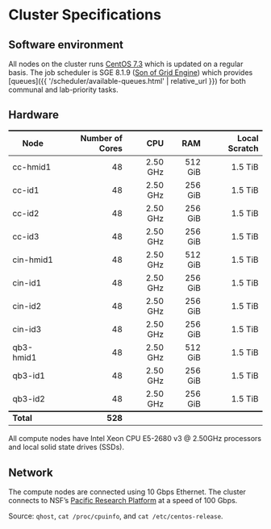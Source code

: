 # Cluster Specifications

## Software environment

All nodes on the cluster runs [CentOS 7.3] which is updated on a regular basis.
The job scheduler is SGE 8.1.9 ([Son of Grid Engine]) which provides [queues]({{ '/scheduler/available-queues.html' | relative_url }}) for both communal and lab-priority tasks.


## Hardware

Node      | Number of Cores |       CPU |      RAM | Local Scratch |
----------|----------------:|----------:|---------:|--------------:|
cc-hmid1  |              48 |  2.50 GHz |  512 GiB |       1.5 TiB |
cc-id1    |              48 |  2.50 GHz |  256 GiB |       1.5 TiB |
cc-id2    |              48 |  2.50 GHz |  256 GiB |       1.5 TiB |
cc-id3    |              48 |  2.50 GHz |  256 GiB |       1.5 TiB |
cin-hmid1 |              48 |  2.50 GHz |  512 GiB |       1.5 TiB |
cin-id1   |              48 |  2.50 GHz |  256 GiB |       1.5 TiB |
cin-id2   |              48 |  2.50 GHz |  256 GiB |       1.5 TiB |
cin-id3   |              48 |  2.50 GHz |  256 GiB |       1.5 TiB |
qb3-hmid1 |              48 |  2.50 GHz |  512 GiB |       1.5 TiB |
qb3-id1   |              48 |  2.50 GHz |  256 GiB |       1.5 TiB |
qb3-id2   |              48 |  2.50 GHz |  256 GiB |       1.5 TiB |
**Total** |         **528** |           |          |               |

All compute nodes have Intel Xeon CPU E5-2680 v3 @ 2.50GHz processors and local solid state drives (SSDs).


## Network

The compute nodes are connected using 10 Gbps Ethernet.
The cluster connects to NSF’s [Pacific Research Platform] at a speed of 100 Gbps.


Source: `qhost`, `cat /proc/cpuinfo`, and `cat /etc/centos-release`.


<style>
table {
  margin-top: 2ex;
  margin-bottom: 2ex;
}
tr:last-child { border-top: 2px solid #000; }
</style>

[CentOS 7.3]: https://www.centos.org/
[Son of Grid Engine]: https://arc.liv.ac.uk/trac/SGE
[Pacific Research Platform]: https://ucsdnews.ucsd.edu/pressrelease/nsf_gives_green_light_to_pacific_research_platform
